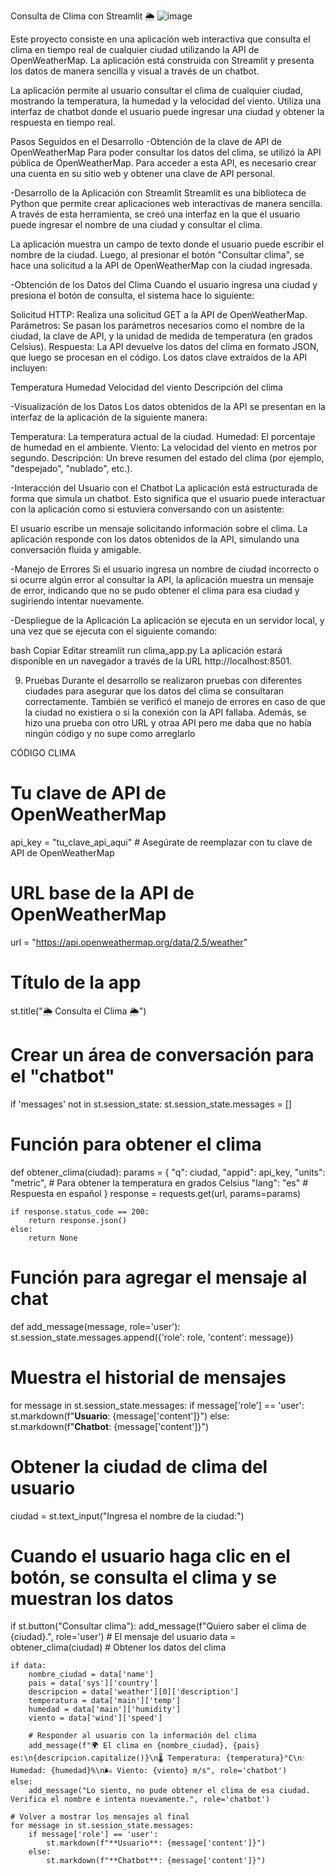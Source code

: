Consulta de Clima con Streamlit 🌦️
![image](https://github.com/user-attachments/assets/d5fdc55b-ad13-42c5-b89f-cdef13199ff2)

Este proyecto consiste en una aplicación web interactiva que consulta el clima en tiempo real de cualquier ciudad utilizando la API de OpenWeatherMap. La aplicación está construida con Streamlit y presenta los datos de manera sencilla y visual a través de un chatbot.

La aplicación permite al usuario consultar el clima de cualquier ciudad, mostrando la temperatura, la humedad y la velocidad del viento. Utiliza una interfaz de chatbot donde el usuario puede ingresar una ciudad y obtener la respuesta en tiempo real.

Pasos Seguidos en el Desarrollo
-Obtención de la clave de API de OpenWeatherMap
Para poder consultar los datos del clima, se utilizó la API pública de OpenWeatherMap. Para acceder a esta API, es necesario crear una cuenta en su sitio web y obtener una clave de API personal.

-Desarrollo de la Aplicación con Streamlit
Streamlit es una biblioteca de Python que permite crear aplicaciones web interactivas de manera sencilla. A través de esta herramienta, se creó una interfaz en la que el usuario puede ingresar el nombre de una ciudad y consultar el clima.

La aplicación muestra un campo de texto donde el usuario puede escribir el nombre de la ciudad.
Luego, al presionar el botón "Consultar clima", se hace una solicitud a la API de OpenWeatherMap con la ciudad ingresada.

-Obtención de los Datos del Clima
Cuando el usuario ingresa una ciudad y presiona el botón de consulta, el sistema hace lo siguiente:

Solicitud HTTP: Realiza una solicitud GET a la API de OpenWeatherMap.
Parámetros: Se pasan los parámetros necesarios como el nombre de la ciudad, la clave de API, y la unidad de medida de temperatura (en grados Celsius).
Respuesta: La API devuelve los datos del clima en formato JSON, que luego se procesan en el código.
Los datos clave extraídos de la API incluyen:

Temperatura
Humedad
Velocidad del viento
Descripción del clima

-Visualización de los Datos
Los datos obtenidos de la API se presentan en la interfaz de la aplicación de la siguiente manera:

Temperatura: La temperatura actual de la ciudad.
Humedad: El porcentaje de humedad en el ambiente.
Viento: La velocidad del viento en metros por segundo.
Descripción: Un breve resumen del estado del clima (por ejemplo, "despejado", "nublado", etc.).

-Interacción del Usuario con el Chatbot
La aplicación está estructurada de forma que simula un chatbot. Esto significa que el usuario puede interactuar con la aplicación como si estuviera conversando con un asistente:

El usuario escribe un mensaje solicitando información sobre el clima.
La aplicación responde con los datos obtenidos de la API, simulando una conversación fluida y amigable.

-Manejo de Errores
Si el usuario ingresa un nombre de ciudad incorrecto o si ocurre algún error al consultar la API, la aplicación muestra un mensaje de error, indicando que no se pudo obtener el clima para esa ciudad y sugiriendo intentar nuevamente.

-Despliegue de la Aplicación
La aplicación se ejecuta en un servidor local, y una vez que se ejecuta con el siguiente comando:

bash
Copiar
Editar
streamlit run clima_app.py
La aplicación estará disponible en un navegador a través de la URL http://localhost:8501.

9. Pruebas
Durante el desarrollo se realizaron pruebas con diferentes ciudades para asegurar que los datos del clima se consultaran correctamente. También se verificó el manejo de errores en caso de que la ciudad no existiera o si la conexión con la API fallaba. Además, se hizo una prueba con otro URL y otraa API pero me daba que no había ningún código y no supe como arreglarlo


CÓDIGO CLIMA

# Tu clave de API de OpenWeatherMap
api_key = "tu_clave_api_aqui"  # Asegúrate de reemplazar con tu clave de API de OpenWeatherMap

# URL base de la API de OpenWeatherMap
url = "https://api.openweathermap.org/data/2.5/weather"

# Título de la app
st.title("🌦️ Consulta el Clima 🌦️")

# Crear un área de conversación para el "chatbot"
if 'messages' not in st.session_state:
    st.session_state.messages = []

# Función para obtener el clima
def obtener_clima(ciudad):
    params = {
        "q": ciudad,
        "appid": api_key,
        "units": "metric",  # Para obtener la temperatura en grados Celsius
        "lang": "es"  # Respuesta en español
    }
    response = requests.get(url, params=params)
    
    if response.status_code == 200:
        return response.json()
    else:
        return None

# Función para agregar el mensaje al chat
def add_message(message, role='user'):
    st.session_state.messages.append({'role': role, 'content': message})

# Muestra el historial de mensajes
for message in st.session_state.messages:
    if message['role'] == 'user':
        st.markdown(f"**Usuario**: {message['content']}")
    else:
        st.markdown(f"**Chatbot**: {message['content']}")

# Obtener la ciudad de clima del usuario
ciudad = st.text_input("Ingresa el nombre de la ciudad:")

# Cuando el usuario haga clic en el botón, se consulta el clima y se muestran los datos
if st.button("Consultar clima"):
    add_message(f"Quiero saber el clima de {ciudad}.", role='user')  # El mensaje del usuario
    data = obtener_clima(ciudad)  # Obtener los datos del clima

    if data:
        nombre_ciudad = data['name']
        pais = data['sys']['country']
        descripcion = data['weather'][0]['description']
        temperatura = data['main']['temp']
        humedad = data['main']['humidity']
        viento = data['wind']['speed']

        # Responder al usuario con la información del clima
        add_message(f"🌍 El clima en {nombre_ciudad}, {pais} es:\n{descripcion.capitalize()}\n🌡️ Temperatura: {temperatura}°C\n💧 Humedad: {humedad}%\n🌬️ Viento: {viento} m/s", role='chatbot')
    else:
        add_message("Lo siento, no pude obtener el clima de esa ciudad. Verifica el nombre e intenta nuevamente.", role='chatbot')

    # Volver a mostrar los mensajes al final
    for message in st.session_state.messages:
        if message['role'] == 'user':
            st.markdown(f"**Usuario**: {message['content']}")
        else:
            st.markdown(f"**Chatbot**: {message['content']}")
